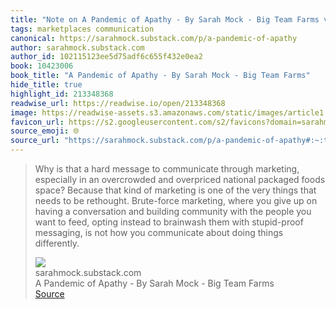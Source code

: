 ```yaml
---
title: "Note on A Pandemic of Apathy - By Sarah Mock - Big Team Farms via sarahmock.substack.com"
tags: marketplaces communication
canonical: https://sarahmock.substack.com/p/a-pandemic-of-apathy
author: sarahmock.substack.com
author_id: 102115123ee5d75adf6c655f432e0ea2
book: 10423006
book_title: "A Pandemic of Apathy - By Sarah Mock - Big Team Farms"
hide_title: true
highlight_id: 213348368
readwise_url: https://readwise.io/open/213348368
image: https://readwise-assets.s3.amazonaws.com/static/images/article1.be68295a7e40.png
favicon_url: https://s2.googleusercontent.com/s2/favicons?domain=sarahmock.substack.com
source_emoji: 🌐
source_url: "https://sarahmock.substack.com/p/a-pandemic-of-apathy#:~:text=Why%20is%20that,doing%20things%20differently."
---
```


> Why is that a hard message to communicate through marketing, especially in an overcrowded and overpriced national packaged foods space? Because that kind of marketing is one of the very things that needs to be rethought. Brute-force marketing, where you give up on having a conversation and building community with the people you want to feed, opting instead to brainwash them with stupid-proof messaging, is not how you communicate about doing things differently.
> <div class="quoteback-footer"><div class="quoteback-avatar"><img class="mini-favicon" src="https://s2.googleusercontent.com/s2/favicons?domain=sarahmock.substack.com"></div><div class="quoteback-metadata"><div class="metadata-inner"><span style="display:none">FROM:</span><div aria-label="sarahmock.substack.com" class="quoteback-author"> sarahmock.substack.com</div><div aria-label="A Pandemic of Apathy - By Sarah Mock - Big Team Farms" class="quoteback-title"> A Pandemic of Apathy - By Sarah Mock - Big Team Farms</div></div></div><div class="quoteback-backlink"><a target="_blank" aria-label="go to the full text of this quotation" rel="noopener" href="https://sarahmock.substack.com/p/a-pandemic-of-apathy#:~:text=Why%20is%20that,doing%20things%20differently." class="quoteback-arrow"> Source</a></div></div>
